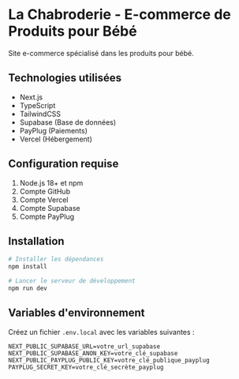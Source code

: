 # La Chabroderie - E-commerce de Produits pour Bébé

Site e-commerce spécialisé dans les produits pour bébé.

## Technologies utilisées

- Next.js
- TypeScript
- TailwindCSS
- Supabase (Base de données)
- PayPlug (Paiements)
- Vercel (Hébergement)

## Configuration requise

1. Node.js 18+ et npm
2. Compte GitHub
3. Compte Vercel
4. Compte Supabase
5. Compte PayPlug

## Installation

```bash
# Installer les dépendances
npm install

# Lancer le serveur de développement
npm run dev
```

## Variables d'environnement

Créez un fichier `.env.local` avec les variables suivantes :

```env
NEXT_PUBLIC_SUPABASE_URL=votre_url_supabase
NEXT_PUBLIC_SUPABASE_ANON_KEY=votre_clé_supabase
NEXT_PUBLIC_PAYPLUG_PUBLIC_KEY=votre_clé_publique_payplug
PAYPLUG_SECRET_KEY=votre_clé_secrète_payplug
```
